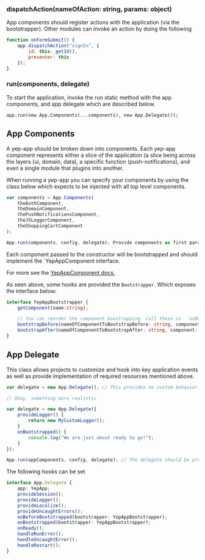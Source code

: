 
### dispatchAction(nameOfAction: string, params: object)

App components should register actions with the application (via the bootstrapper).
Other modules can invoke an action by doing the following

```javascript
function onFormSubmit() {
    app.dispatchAction("signIn", {
        id: this._getId(),
        presenter: this
    });
}
```

### run(components, delegate)

To start the application, invoke the run static method with the app components, and app delegate
which are described below.

`app.run(new App.Components(...components), new App.Delegate());`

## App Components

A yep-app should be broken down into components. Each yep-app component represents
either a slice of the application (a slice being across the layers (ui, domain, data), a specific function (push-notifications), and even a single module that plugins into another.

When running a yep-app you can specify your components by using the class below which expects to be injected with all top level components.

```javascript
var components = App.Components(
    theAuthComponent,
    theDomainComponent,
    thePushNotificationsComponent,
    theJSLoggerComponent,
    theShoppingCartComponent
);

App.run(components, config, delegate); Provide components as first param to `run`.

```

Each component passed to the constructor will be bootstrapped and should
implement the `YepAppComponent interface.

For more see the [YepAppComponent docs.](./app-component.md)

As seen above, some hooks are provided the `Bootstrapper`. Which exposes the interface below:
```typescript
interface YepAppBootstrapper {
    getComponent(name:string);

    // You can reorder the component boostrapping. Call these in  `onBeforeAppBootstrapped` hook.
    bootstrapBefore(nameOfComponentToBootstrapBefore: string, component: YepAppComponent);
    bootstrapAfter(nameOfComponentToBootstrapAfter: string, component: YepAppComponent);
}

```

## App Delegate

This class allows projects to customize and hook into key application events as well as provide implementation of required resources mentioned above.

```javascript
var delegate = new App.Delegate(); // This provides no custom behavior.

// Okay, something more realistic

var delegate = new App.Delegate({
    provideLogger() {
        return new MyCustomLogger();
    }
    onBootstrapped() {
        console.log("We are just about ready to go!");
    }
});

App.run(appComponents, config, delegate); // The delegate should be provided as the 2nd param to the `run`.
```

The following hooks can be set

```typescript
interface App.Delegate {
    app: YepApp;
    provideSession();
    provideLogger();
    provideLocalize();
    provideUncaughtErrors();
    onBeforeBootstrapped(bootstrapper: YepAppBootstrapper);
    onBootstrapped(bootstrapper: YepAppBootstrapper);
    onReady();
    handleRunError();
    handleUncaughtError();
    handleRestart();
}
```
